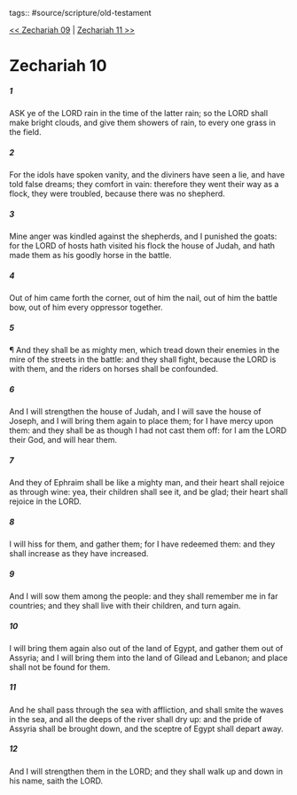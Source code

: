 tags:: #source/scripture/old-testament

[<< Zechariah 09](/Old_Testament/38_Zechariah/Zechariah_09.md) | [Zechariah 11 >>](/Old_Testament/38_Zechariah/Zechariah_11.md)

# Zechariah 10

##### 1

ASK ye of the LORD rain in the time of the latter rain; so the LORD shall make bright clouds, and give them showers of rain, to every one grass in the field.

##### 2

For the idols have spoken vanity, and the diviners have seen a lie, and have told false dreams; they comfort in vain: therefore they went their way as a flock, they were troubled, because there was no shepherd.

##### 3

Mine anger was kindled against the shepherds, and I punished the goats: for the LORD of hosts hath visited his flock the house of Judah, and hath made them as his goodly horse in the battle.

##### 4

Out of him came forth the corner, out of him the nail, out of him the battle bow, out of him every oppressor together.

##### 5

¶ And they shall be as mighty men, which tread down their enemies in the mire of the streets in the battle: and they shall fight, because the LORD is with them, and the riders on horses shall be confounded.

##### 6

And I will strengthen the house of Judah, and I will save the house of Joseph, and I will bring them again to place them; for I have mercy upon them: and they shall be as though I had not cast them off: for I am the LORD their God, and will hear them.

##### 7

And they of Ephraim shall be like a mighty man, and their heart shall rejoice as through wine: yea, their children shall see it, and be glad; their heart shall rejoice in the LORD.

##### 8

I will hiss for them, and gather them; for I have redeemed them: and they shall increase as they have increased.

##### 9

And I will sow them among the people: and they shall remember me in far countries; and they shall live with their children, and turn again.

##### 10

I will bring them again also out of the land of Egypt, and gather them out of Assyria; and I will bring them into the land of Gilead and Lebanon; and place shall not be found for them.

##### 11

And he shall pass through the sea with affliction, and shall smite the waves in the sea, and all the deeps of the river shall dry up: and the pride of Assyria shall be brought down, and the sceptre of Egypt shall depart away.

##### 12

And I will strengthen them in the LORD; and they shall walk up and down in his name, saith the LORD.
